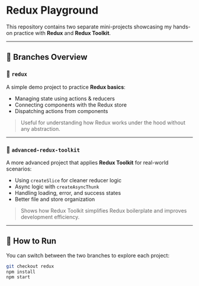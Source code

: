 # Redux Playground

This repository contains two separate mini-projects showcasing my hands-on practice with **Redux** and **Redux Toolkit**.

---

## 📁 Branches Overview

### 🔹 `redux`
A simple demo project to practice **Redux basics**:
- Managing state using actions & reducers
- Connecting components with the Redux store
- Dispatching actions from components

> Useful for understanding how Redux works under the hood without any abstraction.

---

### 🔹 `advanced-redux-toolkit`
A more advanced project that applies **Redux Toolkit** for real-world scenarios:
- Using `createSlice` for cleaner reducer logic
- Async logic with `createAsyncThunk`
- Handling loading, error, and success states
- Better file and store organization

> Shows how Redux Toolkit simplifies Redux boilerplate and improves development efficiency.

---

## 🚀 How to Run

You can switch between the two branches to explore each project:

```bash
git checkout redux
npm install
npm start
